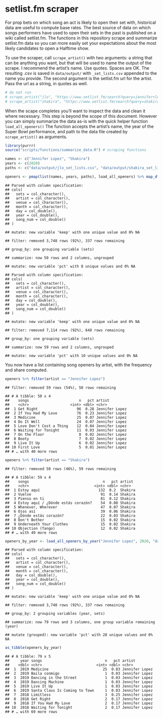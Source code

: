 setlist.fm scraper
================

For prop bets on which song an act is likely to open their set with,
historical data are useful to compute base rates. The best source of
data on which songs performers have used to open their sets in the past
is published on a wiki called setlist.fm. The functions in this
repository scrape and summarize setlist.fm data so you can more easily
set your expectations about the most likely candidates to open a
Halftime show.

To use the scraper, call `scrape_artist()` with two arguments: a string
that can be anything you want, but that will be used to name the output
of the scrape. I recommend the artist’s name. Use quotes. Spaces are OK.
The resulting .csv is saved in `data/output/` with `_set_lists.csv`
appended to the name you provide. The second argument is the setlist.fm
url for the artist. Pass the url as a string, in quotes as well.

``` r
# do not run
# scrape_artist("jlo", "https://www.setlist.fm/search?query=jennifer+lopez")
# scrape_artist("shakira", "https://www.setlist.fm/search?query=shakira")
```

When the scape completes you’ll want to inspect the data and clean it
where necessary. This step is beyond the scope of this document. However
you can simply summarize the data as-is with the quick helper function
`load_all_openers()` The function accepts the artist’s name, the year of
the Super Bowl performance, and path to the data file created by
`scrape_artist()` as arguments.

``` r
library(purrr)
source("scripts/functions/summarize_data.R") # scraping functions

names <- c("Jennifer Lopez", "Shakira")
years <- c(2020)
paths <- c("data/output/jlo_set_lists.csv", "data/output/shakira_set_lists.csv")

openers <- pmap(list(names, years, paths), load_all_openers) %>% map_df(as_tibble)
```

    ## Parsed with column specification:
    ## cols(
    ##   sets = col_character(),
    ##   artist = col_character(),
    ##   venue = col_character(),
    ##   month = col_character(),
    ##   day = col_double(),
    ##   year = col_double(),
    ##   song_num = col_double()
    ## )

    ## mutate: new variable 'keep' with one unique value and 0% NA

    ## filter: removed 3,748 rows (92%), 337 rows remaining

    ## group_by: one grouping variable (sets)

    ## summarize: now 50 rows and 2 columns, ungrouped

    ## mutate: new variable 'pct' with 8 unique values and 0% NA

    ## Parsed with column specification:
    ## cols(
    ##   sets = col_character(),
    ##   artist = col_character(),
    ##   venue = col_character(),
    ##   month = col_character(),
    ##   day = col_double(),
    ##   year = col_double(),
    ##   song_num = col_double()
    ## )

    ## mutate: new variable 'keep' with one unique value and 0% NA

    ## filter: removed 7,114 rows (92%), 648 rows remaining

    ## group_by: one grouping variable (sets)

    ## summarize: now 59 rows and 2 columns, ungrouped

    ## mutate: new variable 'pct' with 10 unique values and 0% NA

You now have a list containing song openers by artist, with the
frequency and share computed.

``` r
openers %>% filter(artist == "Jennifer Lopez")
```

    ## filter: removed 59 rows (54%), 50 rows remaining

    ## # A tibble: 50 x 4
    ##    songs                       n   pct artist        
    ##    <chr>                   <int> <dbl> <chr>         
    ##  1 Get Right                  96  0.28 Jennifer Lopez
    ##  2 If You Had My Love         76  0.23 Jennifer Lopez
    ##  3 Medicine                   25  0.07 Jennifer Lopez
    ##  4 Do It Well                 24  0.07 Jennifer Lopez
    ##  5 Love Don't Cost a Thing    12  0.04 Jennifer Lopez
    ##  6 Waiting for Tonight        11  0.03 Jennifer Lopez
    ##  7 On the Floor                8  0.02 Jennifer Lopez
    ##  8 Booty                       7  0.02 Jennifer Lopez
    ##  9 Live It Up                  6  0.02 Jennifer Lopez
    ## 10 First Love                  5  0.01 Jennifer Lopez
    ## # … with 40 more rows

``` r
openers %>% filter(artist == "Shakira")
```

    ## filter: removed 50 rows (46%), 59 rows remaining

    ## # A tibble: 59 x 4
    ##    songs                                  n   pct artist 
    ##    <chr>                              <int> <dbl> <chr>  
    ##  1 Estoy aquí                           132  0.2  Shakira
    ##  2 Vuelve                                91  0.14 Shakira
    ##  3 Pienso en ti                          81  0.12 Shakira
    ##  4 Estoy aquí / ¿Dónde estás corazón?    54  0.08 Shakira
    ##  5 Whenever, Wherever                    47  0.07 Shakira
    ##  6 Ojos así                              39  0.06 Shakira
    ##  7 ¿Dónde estás corazón?                 22  0.03 Shakira
    ##  8 Don't Bother                          15  0.02 Shakira
    ##  9 Underneath Your Clothes               15  0.02 Shakira
    ## 10 Objection (Tango)                     12  0.02 Shakira
    ## # … with 49 more rows

``` r
openers_by_year <- load_all_openers_by_year("Jennifer Lopez", 2020, "data/output/jlo_set_lists.csv")
```

    ## Parsed with column specification:
    ## cols(
    ##   sets = col_character(),
    ##   artist = col_character(),
    ##   venue = col_character(),
    ##   month = col_character(),
    ##   day = col_double(),
    ##   year = col_double(),
    ##   song_num = col_double()
    ## )

    ## mutate: new variable 'keep' with one unique value and 0% NA

    ## filter: removed 3,748 rows (92%), 337 rows remaining

    ## group_by: 2 grouping variables (year, sets)

    ## summarize: now 79 rows and 3 columns, one group variable remaining (year)

    ## mutate (grouped): new variable 'pct' with 28 unique values and 0% NA

``` r
as_tibble(openers_by_year)
```

    ## # A tibble: 79 x 5
    ##     year songs                             n   pct artist        
    ##    <dbl> <chr>                         <int> <dbl> <chr>         
    ##  1  2019 Medicine                         25  0.83 Jennifer Lopez
    ##  2  2019 Baila conmigo                     1  0.03 Jennifer Lopez
    ##  3  2019 Dancing in the Street             1  0.03 Jennifer Lopez
    ##  4  2019 Dancing Machine                   1  0.03 Jennifer Lopez
    ##  5  2019 Live It Up                        1  0.03 Jennifer Lopez
    ##  6  2019 Santa Claus Is Coming to Town     1  0.03 Jennifer Lopez
    ##  7  2018 Limitless                         3  0.25 Jennifer Lopez
    ##  8  2018 Get Right                         2  0.17 Jennifer Lopez
    ##  9  2018 If You Had My Love                2  0.17 Jennifer Lopez
    ## 10  2018 Waiting for Tonight               2  0.17 Jennifer Lopez
    ## # … with 69 more rows

